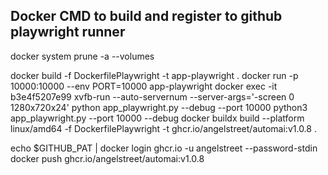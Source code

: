 ## Docker CMD to build and register to github playwright runner

docker system prune -a --volumes

docker build -f DockerfilePlaywright -t app-playwright .
docker run -p 10000:10000 --env PORT=10000 app-playwright
docker exec -it b3e4f5207e99 xvfb-run --auto-servernum --server-args='-screen 0 1280x720x24' python app_playwright.py --debug --port 10000
python3 app_playwright.py --port 10000 --debug
docker buildx build --platform linux/amd64 -f DockerfilePlaywright -t ghcr.io/angelstreet/automai:v1.0.8 .

echo $GITHUB_PAT | docker login ghcr.io -u angelstreet --password-stdin
docker push ghcr.io/angelstreet/automai:v1.0.8
